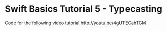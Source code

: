 Swift Basics Tutorial 5 - Typecasting
=====================================

Code for the following video tutorial http://youtu.be/4gUTECahTGM
